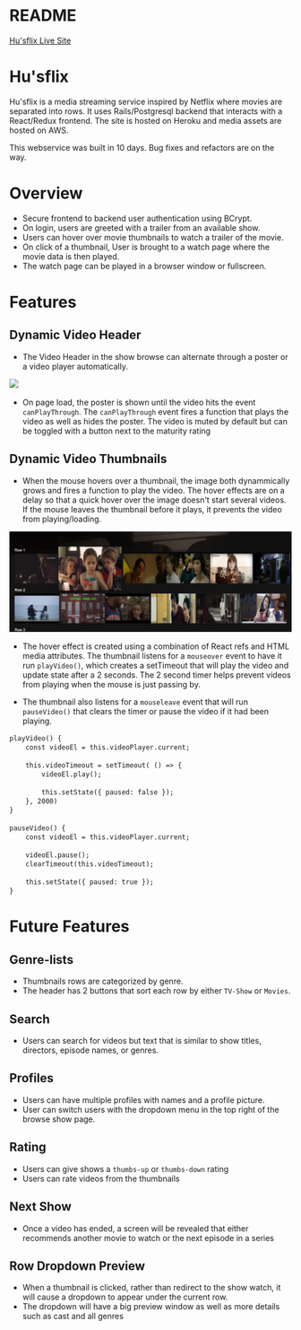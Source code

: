 # README

[Hu'sflix Live Site](https://hu-sflix.herokuapp.com/)

# Hu'sflix 

Hu'sflix is a media streaming service inspired by Netflix where movies are separated into rows. It uses Rails/Postgresql backend that interacts with a React/Redux frontend. The site is hosted on Heroku and media assets are hosted on AWS.

This webservice was built in 10 days. Bug fixes and refactors are on the way.

# Overview

* Secure frontend to backend user authentication using BCrypt.
* On login, users are greeted with a trailer from an available show.
* Users can hover over movie thumbnails to watch a trailer of the movie.
* On click of a thumbnail, User is brought to a watch page where the movie data is then played.
* The watch page can be played in a browser window or fullscreen.

# Features

## Dynamic Video Header

* The Video Header in the show browse can alternate through a poster or a video player automatically.

![](https://media.giphy.com/media/mBLOB5bTCqUg5SpRyY/giphy.gif)

* On page load, the poster is shown until the video hits the event `canPlayThrough`. The `canPlayThrough` event fires a function that plays the video as well as hides the poster. The video is muted by default but can be toggled with a button next to the maturity rating

## Dynamic Video Thumbnails

*  When the mouse hovers over a thumbnail, the image both dynammically grows and fires a function to play the video. The hover effects are on a delay so that a quick hover over the image doesn't start several videos. If the mouse leaves the thumbnail before it plays, it prevents the video from playing/loading.

![](./docs/images/husflix-hovered-thumbnail-img.png)

* The hover effect is created using a combination of React refs and HTML media attributes. The thumbnail listens for a `mouseover` event to have it run `playVideo()`, which creates a setTimeout that will play the video and update state after a 2 seconds. The 2 second timer helps prevent videos from playing when the mouse is just passing by.

* The thumbnail also listens for a `mouseleave` event that will run `pauseVideo()` that clears the timer or pause the video if it had been playing.

```JS
playVideo() {
    const videoEl = this.videoPlayer.current;
    
    this.videoTimeout = setTimeout( () => {
        videoEl.play();
        
        this.setState({ paused: false });
    }, 2000)
}

pauseVideo() {
    const videoEl = this.videoPlayer.current;

    videoEl.pause();
    clearTimeout(this.videoTimeout);

    this.setState({ paused: true });
} 
```

# Future Features

## Genre-lists

* Thumbnails rows are categorized by genre.
* The header has 2 buttons that sort each row by either `TV-Show` or `Movies`.

## Search

* Users can search for videos but text that is similar to show titles, directors, episode names, or genres.

## Profiles

* Users can have multiple profiles with names and a profile picture.
* User can switch users with the dropdown menu in the top right of the browse show page.

## Rating

* Users can give shows a `thumbs-up` or `thumbs-down` rating
* Users can rate videos from the thumbnails

## Next Show

* Once a video has ended, a screen will be revealed that either recommends another movie to watch or the next episode in a series

## Row Dropdown Preview

* When a thumbnail is clicked, rather than redirect to the show watch, it will cause a dropdown to appear under the current row. 
* The dropdown will have a big preview window as well as more details such as cast and all genres

